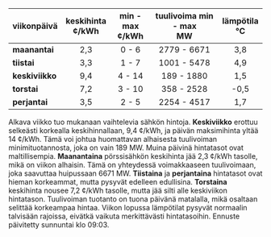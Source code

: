 | viikonpäivä  | keskihinta<br>¢/kWh | min - max<br>¢/kWh | tuulivoima min - max<br>MW | lämpötila<br>°C |
|:-------------|:----------------:|:----------------:|:-------------:|:-------------:|
| **maanantai** | 2,3 | 0 - 6 | 2779 - 6671 | 3,8 |
| **tiistai**   | 3,3 | 1 - 7 | 1001 - 5478 | 4,9 |
| **keskiviikko** | 9,4 | 4 - 14 | 189 - 1880 | 1,5 |
| **torstai**   | 7,2 | 3 - 10 | 358 - 2528 | -0,5 |
| **perjantai** | 3,5 | 2 - 5 | 2254 - 4517 | 1,7 |

Alkava viikko tuo mukanaan vaihtelevia sähkön hintoja. **Keskiviikko** erottuu selkeästi korkealla keskihinnallaan, 9,4 ¢/kWh, ja päivän maksimihinta yltää 14 ¢/kWh. Tämä voi johtua huomattavan alhaisesta tuulivoiman minimituotannosta, joka on vain 189 MW. Muina päivinä hintatasot ovat maltillisempia. **Maanantaina** pörssisähkön keskihinta jää 2,3 ¢/kWh tasolle, mikä on viikon alhaisin. Tämä on yhteydessä voimakkaaseen tuulivoimaan, joka saavuttaa huipussaan 6671 MW. **Tiistaina** ja **perjantaina** hintatasot ovat hieman korkeammat, mutta pysyvät edelleen edullisina. **Torstaina** keskihinta nousee 7,2 ¢/kWh tasolle, mutta jää silti alle keskiviikon hintatason. Tuulivoiman tuotanto on tuona päivänä matalalla, mikä osaltaan selittää korkeampaa hintaa. Viikon lopussa lämpötilat pysyvät normaalin talvisään rajoissa, eivätkä vaikuta merkittävästi hintatasoihin. Ennuste päivitetty sunnuntai klo 09:03.
